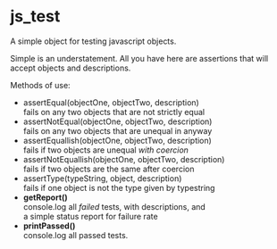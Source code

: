 # js_test

A simple object for testing javascript objects.

<p>Simple is an understatement. All you have here are assertions that will accept objects and descriptions.

<p>Methods of use:
<ul>
<li>assertEqual(objectOne, objectTwo, description)<br/>
    fails on any two objects that are not strictly equal</li>
<li>assertNotEqual(objectOne, objectTwo, description)<br/>
    fails on any two objects that are unequal in anyway</li>
<li>assertEquallish(objectOne, objectTwo, description)<br/>
    fails if two objects are unequal <em>with coercion</em></li>
<li>assertNotEquallish(objectOne, objectTwo, description)<br/>
    fails if two objects are the same after coercion</li>
<li>assertType(typeString, object, description)<br/>
    fails if one object is not the type given by typestring</li>
<li><strong>getReport()</strong><br/>
    console.log all <em>failed</em> tests, with descriptions, and<br/>
    a simple status report for failure rate</li>
<li><strong>printPassed()</strong><br/>
    console.log all passed tests.</li>